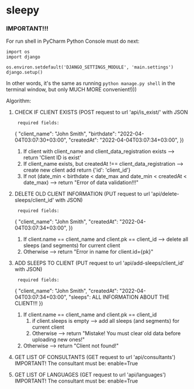 # sleepy


### IMPORTANT!!!
For run shell in PyCharm Python Console must do next:
```
import os
import django

os.environ.setdefault('DJANGO_SETTINGS_MODULE', 'main.settings')
django.setup()
```
In other words, it's the same as running ```python manage.py shell```  in the terminal window, but only MUCH MORE convenient!))) 

Algorithm:

1. CHECK IF CLIENT EXISTS (POST request to url 'api/is_exist/' with JSON

        required fields:
    {
        "client_name": "John Smith",
        "birthdate": "2022-04-04T03:07:30+03:00",
        "createdAt": "2022-04-04T03:07:34+03:00",
    })
   1. If client with client_name and client_data_registration exists 
                      --> return 'Client ID is exist'
   2. If client_name exists, but createdAt !== client_data_registration 
                      --> create new client add return {'id': 'client_id'}
   3. If not (date_min < birthdate < date_max and date_min < createdAt < date_max)
                      --> return "Error of data validation!!!"

2. DELETE OLD CLIENT INFORMATION (PUT request to url 'api/delete-sleeps/client_id' with JSON)

        required fields:
    {
        "client_name": "John Smith",
        "createdAt": "2022-04-04T03:07:34+03:00",
    })
    1. If client.name == client_name and client.pk == client_id 
                       --> delete all sleeps (and segments) for current client
    2. Otherwise --> return "Error in name for client.id={pk}"

3. ADD SLEEPS TO CLIENT (PUT request to url 'api/add-sleeps/client_id' with JSON)

        required fields:
    {
        "client_name": "John Smith",
        "createdAt": "2022-04-04T03:07:34+03:00",
        "sleeps": ALL INFORMATION ABOUT THE CLIENT!!!
    })
   1. If client.name == client_name and client.pk == client_id 
      1. if client.sleeps is empty --> add all sleeps (and segments) for current client
      2. Otherwise --> return "Mistake! You must clear old data before uploading new ones!"
   2. Otherwise --> return "Client not found!"
   
4. GET LIST OF CONSULTANTS (GET request to url 'api/consultants')
    IMPORTANT! The consultant must be: enable=True

5. GET LIST OF LANGUAGES (GET request to url 'api/languages')
    IMPORTANT! The consultant must be: enable=True
